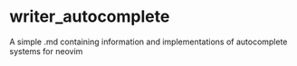 # writer_autocomplete
A simple .md containing information and implementations of autocomplete systems for neovim

